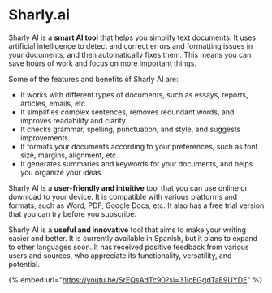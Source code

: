 # Sharly.ai

Sharly AI is a **smart AI tool** that helps you simplify text documents. It uses artificial intelligence to detect and correct errors and formatting issues in your documents, and then automatically fixes them. This means you can save hours of work and focus on more important things.

Some of the features and benefits of Sharly AI are:

* It works with different types of documents, such as essays, reports, articles, emails, etc.
* It simplifies complex sentences, removes redundant words, and improves readability and clarity.
* It checks grammar, spelling, punctuation, and style, and suggests improvements.
* It formats your documents according to your preferences, such as font size, margins, alignment, etc.
* It generates summaries and keywords for your documents, and helps you organize your ideas.

Sharly AI is a **user-friendly and intuitive** tool that you can use online or download to your device. It is compatible with various platforms and formats, such as Word, PDF, Google Docs, etc. It also has a free trial version that you can try before you subscribe.

Sharly AI is a **useful and innovative** tool that aims to make your writing easier and better. It is currently available in Spanish, but it plans to expand to other languages soon. It has received positive feedback from various users and sources, who appreciate its functionality, versatility, and potential.

{% embed url="https://youtu.be/SrEQsAdTc90?si=31IcEGgdTaE9UYDE" %}
